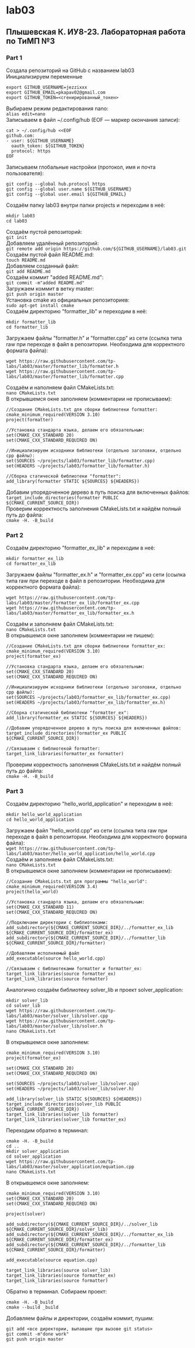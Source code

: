 # lab03
## Плышевская К. ИУ8-23. Лабораторная работа по ТиМП №3
### Part 1
Создала репозиторий на GitHub с названием lab03    
Инициализируем переменные
```
export GITHUB_USERNAME=jezzixxx
export GITHUB_EMAIL=pkapav02@gmail.com
export GITHUB_TOKEN=<сгенирированный_токен>
```
Выбираем режим редактирования nano:    
`alias edit=nano`    
Записываем в файл ~/.config/hub (EOF — маркер окончания записи):
```
cat > ~/.config/hub <<EOF
github.com:
- user: ${GITHUB_USERNAME}
  oauth_token: ${GITHUB_TOKEN}
  protocol: https
EOF
```
Записываем глобальные настройки (протокол, имя и почта пользователя):    
```
git config --global hub.protocol https
git config --global user.name ${GITHUB_USERNAME}
git config --global user.email ${GITHUB_EMAIL}
```
Создаём папку lab03 внутри папки projects и переходим в неё:
```
mkdir lab03
cd lab03
```
Создаём пустой репозиторий:    
`git init`    
Добавляем удалённый репозиторий:    
`git remote add origin https://github.com/${GITHUB_USERNAME}/lab03.git`    
Создаём пустой файл README.md:    
`touch README.md`    
Добавляем созданный файл:    
`git add README.md`    
Создаём коммит "added README.md":    
`git commit -m"added README.md"`    
Загружаем коммит в ветку master:    
`git push origin master`     
Установка cmake из официальных репозиториев:    
`sudo apt-get install cmake`    
Создаём директорию "formatter_lib" и переходим в неё:    
```
mkdir formatter_lib
cd formatter_lib
```
Загружаем файлы "formatter.h" и "formatter.cpp" из сети (ссылка типа raw при переходе в файл в репозитории. Необходима для корректного формата файла):
```
wget https://raw.githubusercontent.com/tp-labs/lab03/master/formatter_lib/formatter.h
wget https://raw.githubusercontent.com/tp-labs/lab03/master/formatter_lib/formatter.cpp
```
Создаём и наполняем файл CMakeLists.txt:    
`nano CMakeLists.txt`    
В открывшемся окне заполняем (комментарии не прописываем):
```
//Создание CMakeLists.txt для сборки библиотеки formatter:
cmake_minimum_required(VERSION 3.10) 
project(formatter)

//Установка стандарта языка, делаем его обязательным:
set(CMAKE_CXX_STANDARD 20)
set(CMAKE_CXX_STANDARD_REQUIRED ON)

//Инициализируем исходники библиотеки (отдельно заголовки, отдельно cpp файлы):
set(SOURCES ~/projects/lab03/formatter_lib/formatter.cpp)
set(HEADERS ~/projects/lab03/formatter_lib/formatter.h)

//Сборка статической библиотеки "formatter":
add_library(formatter STATIC ${SOURCES} ${HEADERS})
```
Добавим упорядоченное дерево в путь поиска для включенных файлов:    
`target_include_directories(formatter PUBLIC ${CMAKE_CURRENT_SOURCE_DIR})`    
Проверим корректность заполнения CMakeLists.txt и найдём полный путь до файла:    
`cmake -H. -B_build`
### Part 2
Создаём директорию "formatter_ex_lib" и переходим в неё:
```
mkdir formatter_ex_lib
cd formatter_ex_lib
```
Загружаем файлы "formatter_ex.h" и "formatter_ex.cpp" из сети (ссылка типа raw при переходе в файл в репозитории. Необходима для корректного формата файла):
```
wget https://raw.githubusercontent.com/tp-labs/lab03/master/formatter_ex_lib/formatter_ex.cpp
wget https://raw.githubusercontent.com/tp-labs/lab03/master/formatter_ex_lib/formatter_ex.h
```
Создаём и заполняем файл CMakeLists.txt:    
`nano CMakeLists.txt`    
В открывшемся окне заполняем (комментарии не пишем):
```
//Создание CMakeLists.txt для сборки библиотеки formatter_ex:
cmake_minimum_required(VERSION 3.10) 
project(formatter_ex)

//Установка стандарта языка, делаем его обязательным:
set(CMAKE_CXX_STANDARD 20)
set(CMAKE_CXX_STANDARD_REQUIRED ON)

//Инициализируем исходники библиотеки (отдельно заголовки, отдельно cpp файлы):
set(SOURCES ~/projects/lab03/formatter_ex_lib/formatter_ex.cpp)
set(HEADERS ~/projects/lab03/formatter_ex_lib/formatter_ex.h)

//Сборка статической библиотеки "formatter_ex":
add_library(formatter_ex STATIC ${SOURCES} ${HEADERS})

//Добавим упорядоченное дерево в путь поиска для включенных файлов:
target_include_directories(formatter_ex PUBLIC ${CMAKE_CURRENT_SOURCE_DIR})

//Связываем с библиотекой formatter:
target_link_libraries(formatter_ex formatter)
```
Проверим корректность заполнения CMakeLists.txt и найдём полный путь до файла:    
`cmake -H. -B_build`
### Part 3
Создаём директорию "hello_world_application" и переходим в неё:
```
mkdir hello_world_application
cd hello_world_application
```
Загружаем файл "hello_world.cpp" из сети (ссылка типа raw при переходе в файл в репозитории. Необходима для корректного формата файла):    
`wget https://raw.githubusercontent.com/tp-labs/lab03/master/hello_world_application/hello_world.cpp`    
Создаём и заполняем файл CMakeLists.txt:    
`nano CMakeLists.txt`    
В открывшемся окне заполняем (комментарии не прописываем):
```
//Создание CMakeLists.txt для программы "hello_world":
cmake_minimum_required(VERSION 3.4)
project(hello_world)

//Установка стандарта языка, делаем его обязательным:
set(CMAKE_CXX_STANDARD 11)
set(CMAKE_CXX_STANDARD_REQUIRED ON)

//Подключаем директории с библиотеками:
add_subdirectory(${CMAKE_CURRENT_SOURCE_DIR}/../formatter_ex_lib ${CMAKE_CURRENT_SOURCE_DIR}/formatter_ex)
add_subdirectory(${CMAKE_CURRENT_SOURCE_DIR}/../formatter_lib ${CMAKE_CURRENT_SOURCE_DIR}/formatter)

//Добавляем исполняемый файл
add_executable(source hello_world.cpp)

//Связываем с библиотеками formatter и formatter_ex:
target_link_libraries(source formatter_ex)
target_link_libraries(source formatter)
```
Аналогично создаём библиотеку solver_lib и проект solver_application:
```
mkdir solver_lib
cd solver_lib
wget https://raw.githubusercontent.com/tp-labs/lab03/master/solver_lib/solver.cpp
wget https://raw.githubusercontent.com/tp-labs/lab03/master/solver_lib/solver.h
nano CMakeLists.txt
```
В открывшемся окне заполняем:
```
cmake_minimum_required(VERSION 3.10) 
project(formatter_ex)

set(CMAKE_CXX_STANDARD 20)
set(CMAKE_CXX_STANDARD_REQUIRED ON)

set(SOURCES ~/projects/lab03/solver_lib/solver.cpp)
set(HEADERS ~/projects/lab03/solver_lib/solver.h)

add_library(solver_lib STATIC ${SOURCES} ${HEADERS})
target_include_directories(solver_lib PUBLIC ${CMAKE_CURRENT_SOURCE_DIR})
target_link_libraries(solver_lib formatter)
target_link_libraries(solver_lib formatter_ex)
```
Переходим обратно в терминал:
```
cmake -H. -B_build
cd ..
mkdir solver_application
cd solver_application
wget https://raw.githubusercontent.com/tp-labs/lab03/master/solver_application/equation.cpp
nano CMakeLists.txt
```
В открывшемся окне заполняем:
```
cmake_minimum_required(VERSION 3.10)
set(CMAKE_CXX_STANDARD 20)
set(CMAKE_CXX_STANDARD_REQUIRED ON)

project(solver)

add_subdirectory(${CMAKE_CURRENT_SOURCE_DIR}/../solver_lib ${CMAKE_CURRENT_SOURCE_DIR}/solver_lib)
add_subdirectory(${CMAKE_CURRENT_SOURCE_DIR}/../formatter_ex_lib ${CMAKE_CURRENT_SOURCE_DIR}/formatter_ex)
add_subdirectory(${CMAKE_CURRENT_SOURCE_DIR}/../formatter_lib ${CMAKE_CURRENT_SOURCE_DIR}/formatter)

add_executable(source equation.cpp)

target_link_libraries(source solver_lib)
target_link_libraries(source formatter_ex)
target_link_libraries(source formatter)
```
ОБратно в терминал. Собираем проект:
```
cmake -H. -B_build
cmake --build _build
```
Добавляем файлы и директории, создаём коммит, пушим:
```
git add <все директории, выпавшие при вызове git status>
git commit -m"done work"
git push origin master
```
